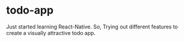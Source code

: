 # todo-app
Just started learning React-Native. So, Trying out different features to create a visually attractive todo app.
